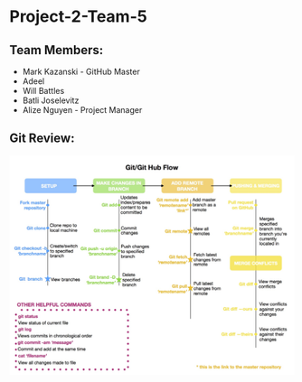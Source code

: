 # Project-2-Team-5

## Team Members:
* Mark Kazanski - GitHub Master
* Adeel 
* Will Battles
* Batli Joselevitz
* Alize Nguyen - Project Manager

## Git Review:
![Github Review Diagram](/git-flowchart.jpg)
